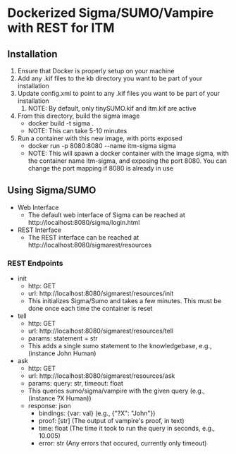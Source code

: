 # Dockerized Sigma/SUMO/Vampire with REST for ITM

## Installation

1. Ensure that Docker is properly setup on your machine
2. Add any .kif files to the kb directory you want to be part of your installation
3. Update config.xml to point to any .kif files you want to be part of your installation
   1. NOTE: By default, only tinySUMO.kif and itm.kif are active
4. From this directory, build the sigma image
   * docker build -t sigma .
   * NOTE: This can take 5-10 minutes
5. Run a container with this new image, with ports exposed
   * docker run -p 8080:8080 --name itm-sigma sigma
   * NOTE: This will spawn a docker container with the image sigma, with the container name itm-sigma, and exposing the port 8080. You can change the port mapping if 8080 is already in use

## Using Sigma/SUMO

* Web Interface
  * The default web interface of Sigma can be reached at http://localhost:8080/sigma/login.html
* REST Interface
  * The REST interface can be reached at http://localhost:8080/sigmarest/resources

### REST Endpoints

* init
  * http: GET
  * url: http://localhost:8080/sigmarest/resources/init
  * This initializes Sigma/Sumo and takes a few minutes. This must be done once each time the container is reset
* tell
  * http: GET
  * url: http://localhost:8080/sigmarest/resources/tell
  * params: statement = str
  * This adds a single sumo statement to the knowledgebase, e.g., (instance John Human)
* ask
  * http: GET
  * url: http://localhost:8080/sigmarest/resources/ask
  * params: query: str, timeout: float
  * This queries sumo/sigma/vampire with the given query (e.g., (instance ?X Human))
  * response: json
    * bindings: {var: val} (e.g., {"?X": "John"})
    * proof: [str] (The output of vampire's proof, in text)
    * time: float (The time it took to run the query in seconds, e.g., 10.005)
    * error: str (Any errors that occured, currently only timeout)
